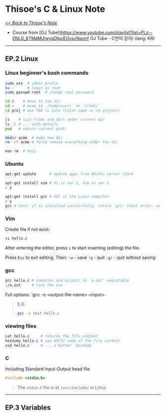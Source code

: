 # Thisoe's C & Linux Note

_[<< Back to Thisoe's Note](./README.md)_

- Course from [OJ Tube](https://www.youtube.com/playlist?list=PLz--ENLG_8TMdMJIwyqDIpcEOysvNoonf OJ Tube - C언어 강의) (lang: KR)

*******



## EP.2 Linux

### Linux beginner's bash commands
```bash
sudo xxx  # admin prefix
su -      # login as root
sudo passwd root  # change root password

cd /    # move to top dir
cd ~    # move to `/home/user/` or `/root/`
cd proj # use TAB to auto finish name => cd project/

ls    # list files and dirs under current dir
ls -l # ... with details
pwd   # return current path

mkdir acme  # make new dir
rm -rf acme # force remove everything under the dir

man rm  # help
```

### Ubuntu
```bash
apt-get update      # update apps from Ubuntu server store

apt-get install vim # Vi is ver.1, Vim is ver.2
> y

apt-get install gcc # GCC is the Linux compiler
> y
gcc # test: if is installed successfully, return `gcc: fatal error: no input files`
```

### Vim

Create file if not exist:
```bash
vi hello.c
```

After entering the editor, press `i` to start inserting (editing) the file.

Press `Esc` to exit editing. Then:
`:w` - save
`:q` - quit
`:q!` - quit without saving

### gcc

```bash
gcc hello.c # compiles and outputs an `a.out` executable
./a.out     # runs the exe
```

Full options: `gcc -o &lt;output-file-name&gt; &lt;input&gt;
> E.G.
> ```bash
> gcc -o test hello.c
> ```

### viewing files
```bash
cat hello.c     # returns the file content
hexdump hello.c # see ASCII code of the file content
xxd hello.c     # ... a better `hexdump`
```

### C
Including Standard Input-Output head file
```c
#include <stdio.h>
```
> The `stdio.h` file is at `/usr/include/` in Linux.



*******



## EP.3 Variables


